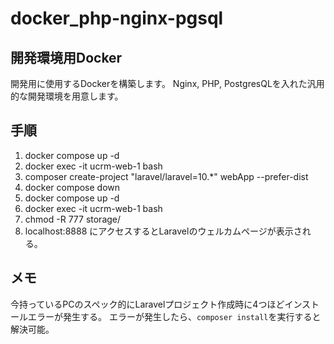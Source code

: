 # docker_php-nginx-pgsql

## 開発環境用Docker

開発用に使用するDockerを構築します。
Nginx, PHP, PostgresQLを入れた汎用的な開発環境を用意します。

## 手順

1. docker compose up -d
2. docker exec -it ucrm-web-1 bash
3. composer create-project "laravel/laravel=10.*" webApp --prefer-dist
4. docker compose down
5. docker compose up -d
6. docker exec -it ucrm-web-1 bash
7. chmod -R 777 storage/
8. localhost:8888 にアクセスするとLaravelのウェルカムページが表示される。

## メモ

今持っているPCのスペック的にLaravelプロジェクト作成時に4つほどインストールエラーが発生する。
エラーが発生したら、`composer install`を実行すると解決可能。
